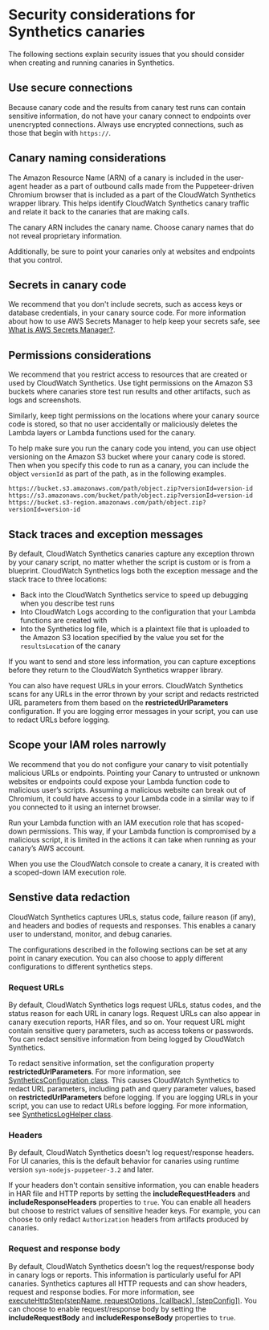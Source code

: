 # Security considerations for Synthetics canaries<a name="servicelens_canaries_security"></a>

The following sections explain security issues that you should consider when creating and running canaries in Synthetics\.

## Use secure connections<a name="servicelens_canaries_connections"></a>

Because canary code and the results from canary test runs can contain sensitive information, do not have your canary connect to endpoints over unencrypted connections\. Always use encrypted connections, such as those that begin with `https://`\.

## Canary naming considerations<a name="servicelens_canaries_security_canary_arn_name"></a>

The Amazon Resource Name \(ARN\) of a canary is included in the user\-agent header as a part of outbound calls made from the Puppeteer\-driven Chromium browser that is included as a part of the CloudWatch Synthetics wrapper library\. This helps identify CloudWatch Synthetics canary traffic and relate it back to the canaries that are making calls\. 

The canary ARN includes the canary name\. Choose canary names that do not reveal proprietary information\.

Additionally, be sure to point your canaries only at websites and endpoints that you control\.

## Secrets in canary code<a name="servicelens_canaries_secrets"></a>

We recommend that you don't include secrets, such as access keys or database credentials, in your canary source code\. For more information about how to use AWS Secrets Manager to help keep your secrets safe, see [What is AWS Secrets Manager?](https://docs.aws.amazon.com/secretsmanager/latest/userguide/intro.html)\.

## Permissions considerations<a name="servicelens_canaries_security_results"></a>

We recommend that you restrict access to resources that are created or used by CloudWatch Synthetics\. Use tight permissions on the Amazon S3 buckets where canaries store test run results and other artifacts, such as logs and screenshots\.

Similarly, keep tight permissions on the locations where your canary source code is stored, so that no user accidentally or maliciously deletes the Lambda layers or Lambda functions used for the canary\.

To help make sure you run the canary code you intend, you can use object versioning on the Amazon S3 bucket where your canary code is stored\. Then when you specify this code to run as a canary, you can include the object `versionId` as part of the path, as in the following examples\.

```
https://bucket.s3.amazonaws.com/path/object.zip?versionId=version-id
https://s3.amazonaws.com/bucket/path/object.zip?versionId=version-id
https://bucket.s3-region.amazonaws.com/path/object.zip?versionId=version-id
```

## Stack traces and exception messages<a name="servicelens_canaries_security_stack_traces"></a>

By default, CloudWatch Synthetics canaries capture any exception thrown by your canary script, no matter whether the script is custom or is from a blueprint\. CloudWatch Synthetics logs both the exception message and the stack trace to three locations:
+ Back into the CloudWatch Synthetics service to speed up debugging when you describe test runs
+ Into CloudWatch Logs according to the configuration that your Lambda functions are created with
+ Into the Synthetics log file, which is a plaintext file that is uploaded to the Amazon S3 location specified by the value you set for the `resultsLocation` of the canary

If you want to send and store less information, you can capture exceptions before they return to the CloudWatch Synthetics wrapper library\.

You can also have request URLs in your errors\. CloudWatch Synthetics scans for any URLs in the error thrown by your script and redacts restricted URL parameters from them based on the **restrictedUrlParameters** configuration\. If you are logging error messages in your script, you can use [](CloudWatch_Synthetics_Canaries_Library_Nodejs.md#CloudWatch_Synthetics_Library_getSanitizedErrorMessage) to redact URLs before logging\. 

## Scope your IAM roles narrowly<a name="servicelens_canaries_security_canary_iam_scope"></a>

We recommend that you do not configure your canary to visit potentially malicious URLs or endpoints\. Pointing your Canary to untrusted or unknown websites or endpoints could expose your Lambda function code to malicious user’s scripts\. Assuming a malicious website can break out of Chromium, it could have access to your Lambda code in a similar way to if you connected to it using an internet browser\. 

Run your Lambda function with an IAM execution role that has scoped\-down permissions\. This way, if your Lambda function is compromised by a malicious script, it is limited in the actions it can take when running as your canary’s AWS account\.

When you use the CloudWatch console to create a canary, it is created with a scoped\-down IAM execution role\.

## Senstive data redaction<a name="servicelens_canaries_security_logging"></a>

CloudWatch Synthetics captures URLs, status code, failure reason \(if any\), and headers and bodies of requests and responses\. This enables a canary user to understand, monitor, and debug canaries\. 

 The configurations described in the following sections can be set at any point in canary execution\. You can also choose to apply different configurations to different synthetics steps\. 

### Request URLs<a name="servicelens_canaries_security_logging_url"></a>

By default, CloudWatch Synthetics logs request URLs, status codes, and the status reason for each URL in canary logs\. Request URLs can also appear in canary execution reports, HAR files, and so on\. Your request URL might contain sensitive query parameters, such as access tokens or passwords\. You can redact sensitive information from being logged by CloudWatch Synthetics\.

To redact sensitive information, set the configuration property **restrictedUrlParameters**\. For more information, see [SyntheticsConfiguration class](CloudWatch_Synthetics_Canaries_Library_Nodejs.md#CloudWatch_Synthetics_Library_SyntheticsConfiguration)\. This causes CloudWatch Synthetics to redact URL parameters, including path and query parameter values, based on **restrictedUrlParameters** before logging\. If you are logging URLs in your script, you can use [](CloudWatch_Synthetics_Canaries_Library_Nodejs.md#CloudWatch_Synthetics_Library_getSanitizedUrl) to redact URLs before logging\. For more information, see [SyntheticsLogHelper class](CloudWatch_Synthetics_Canaries_Library_Nodejs.md#CloudWatch_Synthetics_Library_SyntheticsLogHelper)\. 

### Headers<a name="servicelens_canaries_security_logging_headers"></a>

By default, CloudWatch Synthetics doesn't log request/response headers\. For UI canaries, this is the default behavior for canaries using runtime version `syn-nodejs-puppeteer-3.2` and later\.

 If your headers don't contain sensitive information, you can enable headers in HAR file and HTTP reports by setting the **includeRequestHeaders** and **includeResponseHeaders** properties to `true`\. You can enable all headers but choose to restrict values of sensitive header keys\. For example, you can choose to only redact `Authorization` headers from artifacts produced by canaries\. 

### Request and response body<a name="servicelens_canaries_security_logging_body"></a>

By default, CloudWatch Synthetics doesn't log the request/response body in canary logs or reports\. This information is particularly useful for API canaries\. Synthetics captures all HTTP requests and can show headers, request and response bodies\. For more information, see [executeHttpStep\(stepName, requestOptions, \[callback\], \[stepConfig\]\)](CloudWatch_Synthetics_Canaries_Library_Nodejs.md#CloudWatch_Synthetics_Library_executeHttpStep)\. You can choose to enable request/response body by setting the **includeRequestBody** and **includeResponseBody** properties to `true`\. 